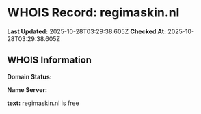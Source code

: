 # WHOIS Record: regimaskin.nl

**Last Updated:** 2025-10-28T03:29:38.605Z
**Checked At:** 2025-10-28T03:29:38.605Z

## WHOIS Information

**Domain Status:** 

**Name Server:** 

**text:** regimaskin.nl is free

